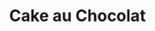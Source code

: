 ---
layout: recette
categories: [recettes]
hidden: true
lang: fr
sitemap: false
title: Cake au Chocolat
type: sucre
recettes:
  Chocolat I: 
    ingredients:
      - nom: chocolat noir 70%
        qte: 200
        unite: gr
      - nom: beurre
        qte: 80
        unite: gr
      - nom: oeufs 
        qte: 4
      - nom: sucre glace
        qte: 100
        unite: gr
      - nom: farine blanche
        qte: 60
        unite: gr
      - nom: levure chimique
        qte: 5
        unite: gr
      - nom: cacao en poudre non sucré
        qte: 10
        unite: gr
    etapes:
      - label: Préparation
        details:
        - Faire fondre le chocolat avec le beurre
        - Blanchir les oeufs et le sucre au batteur électrique à vitesse maximale
        - Tamiser la farine, le chocolat en poudre et la levure sur la préparation
        - Incorporer à l'aide d'une spatule silicone
        - Incorporer le mélange beurre-chocolat
        - Beurrer et fariner un moule
        - Verser la préparation dans le moule
    cuisson: 
        - Réserver la préparation au frais le temps que le four chauffe
        - Cuire entre 25 et 35 minutes à 180°C en chaleur tournante
        - Vérifier que le gâteau est cuit avec la pointe d'un couteau
  Chocolat II: 
    ingredients:
      - nom: chocolat noir 70%
        qte: 40
        unite: gr
      - nom: beurre
        qte: 75
        unite: gr
      - nom: oeufs 
        qte: 4
      - nom: miel
        qte: 60 
        unite: gr
      - nom: sucre
        qte: 100
        unite: gr
      - nom: poudre d'amandes
        qte: 60
        unite: gr
      - nom: farine blanche
        qte: 90
        unite: gr
      - nom: levure chimique
        qte: 6
        unite: gr
      - nom: cacao en poudre non sucré
        qte: 20
        unite: gr
      - nom: crème fleurette
        qte: 100
        unite: gr
      - nom: rhum brun
        qte: 15
        unite: gr
    etapes:
      - label: Préparation
        details:
        - Faire fondre le chocolat avec le beurre
        - Mélanger les oeufs, le miel et le sucre au fouet
        - Tamiser la farine, la poudre d'amandes, le chocolat en poudre et la levure sur la préparation
        - Incorporer à l'aide d'une spatule silicone
        - Incorporer la crème entière et le rhum
        - Incorporer le mélange beurre-chocolat
        - Beurrer et fariner un moule
        - Verser la préparation dans le moule
    cuisson: 
        - Réserver au frais au moins une heure avant cuisson
        - Cuire 45 minutes à 160°C en chaleur tournante
        - Vérifier que le gâteau est cuit avec la pointe d'un couteau
  Marbré:
    ingredients:
    - nom: oeufs 
      qte: 2
    - nom: sucre
      qte: 200
      unite: gr
    - nom: beurre
      qte: 125
      unite: gr
    - nom: crème fleurette
      qte:  175
      unite: gr
    - nom: farine
      qte: 175
      unite: gr
    - nom: levure chimique
      qte: 6
      unite: gr
    - nom: cacao en poudre non sucré
      qte: 25
      unite: gr
    - nom: vanille liquide
    - nom: glaçage rocher
      lien: /recettes/glacage 
    etapes:
      - label: Préparation
        details:
          - Faire fondre le beurre 
          - Blanchir les oeufs et le sucre au batteur électrique à vitesse maximale
          - Incorporer progressivement le beurre fondu à vitesse lente
          - Incorporer progressivement la crème fleurette à vitesse très lente
          - Tamiser la farine et la levure sur la préparation
          - Incorporer à l'aide d'une spatule silicone
          - Déverser la préparation dans deux bols distincts
      - label: Partie Chocolat
        details:
          - Incorporer le cacao en poudre non sucré dans un des bols
          - Réserver
      - label: Partie Vanille
        details: 
          - Incorporer la vanille liquide dans l'autre bol
          - Réserver
      - label: Assemblage
        details:         
          - Beurrer et fariner un moule
          - Verser le contenu des deux bols dans le moule en alternant vanille/chocolat
      - label: Cuisson
        details:
          - Cuire une heure à 150°C
          - Démouler à l'envers sur une grille
          - Laisser ressuer une heure
      - label: Glaçage Rocher
        details:
          - label: Voir ici, l'onglet "Rocher"
            link: /recettes/glacage
          - Napper le gâteau avec le glaçage
          - Laisser le glaçage prendre (environ 2 heures à température ambiante)
---